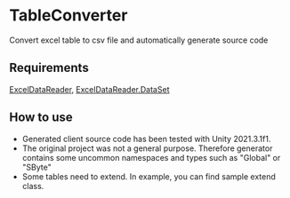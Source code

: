 # TableConverter
Convert excel table to csv file and automatically generate source code

## Requirements

[ExcelDataReader](https://github.com/ExcelDataReader/ExcelDataReader), [ExcelDataReader.DataSet](https://www.nuget.org/packages/ExcelDataReader.DataSet/)

## How to use

- Generated client source code has been tested with Unity 2021.3.1f1.
- The original project was not a general purpose. Therefore generator contains some uncommon namespaces and types such as "Global" or "SByte"
- Some tables need to extend. In example, you can find sample extend class.
